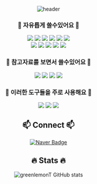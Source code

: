 <div align=center>
    
  ![header](https://capsule-render.vercel.app/api?type=waving&text=Hi,%20I'm%20greenlemonT&fontColor=333333&fontSize=40&&color=timeAuto)

### 🐔 자유롭게 쓸수있어요 🐔
<img src="https://img.shields.io/badge/Java-3178C6?style=flat-square&logo=java&logoColor=white">
<img src="https://img.shields.io/badge/Python-3776AB?style=flat-square&logo=Python&logoColor=white">
<img src="https://img.shields.io/badge/Spring-8fce00?style=flat-square&logo=spring&logoColor=white">
<img src="https://img.shields.io/badge/SpringBoot-6DB33F?style=flat-square&logo=springboot&logoColor=white">
<img src="https://img.shields.io/badge/Mysql-0052CC?style=flat-square&logo=mysql&logoColor=white">
<img src="https://img.shields.io/badge/PostgreSQL-336791?style=flat-square&logo=postgresql&logoColor=white">

<br>

<img src="https://img.shields.io/badge/JWT-000000?style=flat-square&logo=JSON%20web%20tokens&logoColor=white">
<img src="https://img.shields.io/badge/VSCode-007ACC?style=flat-square&logo=visual%20studio%20code&logoColor=white">
<img src="https://img.shields.io/badge/Swagger-85EA2D?style=flat-square&logo=swagger&logoColor=black">
<img src="https://img.shields.io/badge/Spring%20Security-6DB33F?style=flat-square&logo=springsecurity&logoColor=white">
<img src="https://img.shields.io/badge/Spring%20JPA-6DB33F?style=flat-square&logo=spring&logoColor=white">



### 🐥 참고자료를 보면서 쓸수있어요 🐥
<img src="https://img.shields.io/badge/JavaScript-F7DF1E?style=flat-square&logo=JavaScript&logoColor=white">
<img src="https://img.shields.io/badge/HTML5-E34F26?style=flat-square&logo=HTML5&logoColor=white">
<img src="https://img.shields.io/badge/CSS3-1572B6?style=flat-square&logo=CSS3&logoColor=white">
<img src="https://img.shields.io/badge/C-A8B9CC?style=flat-square&logo=C&logoColor=white">

### 🐧 이러한 도구들을 주로 사용해요 🐧
<img src="https://img.shields.io/badge/IntelliJ-000000?style=flat-square&logo=intellij-idea&logoColor=white">
<img src="https://img.shields.io/badge/Docker-2496ED?style=flat-square&logo=docker&logoColor=white">
<img src="https://img.shields.io/badge/AWS-232F3E?style=flat-square&logo=amazonaws&logoColor=white">

## 📫 Connect 📫
  [![Naver Badge](http://img.shields.io/badge/ms950219@naver.com-03C75A?style=flat-square&logo=Naver&logoColor=white)](mailto:ms950219@naver.com)

## 🔥 Stats 🔥
![greenlemonT GitHub stats](https://github-readme-stats.vercel.app/api?username=greenlemonT&show_icons=true&theme=transparent)

</div>


